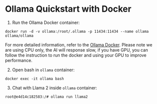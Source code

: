 # Ollama Quickstart with Docker

1. Run the Ollama Docker container:

```shell
docker run -d -v ollama:/root/.ollama -p 11434:11434 --name ollama ollama/ollama
```

For more detailed information, refer to the [Ollama Docker](https://hub.docker.com/r/ollama/ollama). Please note we are using CPU only, the AI will response slow, if you have GPU, you can follow the instruction to run the docker and using your GPU to improve performance.

2. Open bash in `ollama` container:

```shell
docker exec -it ollama bash
```

3. Chat with Llama 2 inside `ollama` container:

```
root@e4d14c182583:/# ollama run llama2
```
